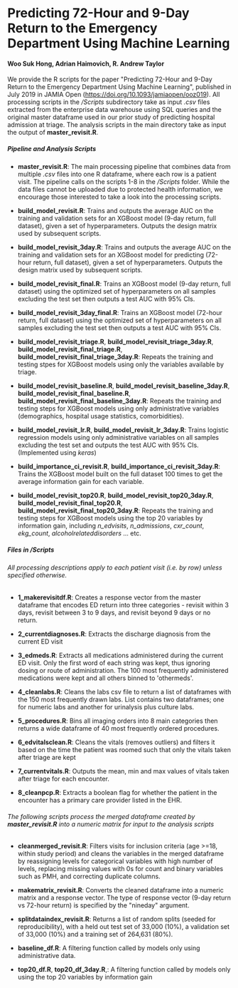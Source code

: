 # Predicting 72-Hour and 9-Day Return to the Emergency Department Using Machine Learning
#### Woo Suk Hong, Adrian Haimovich, R. Andrew Taylor

We provide the R scripts for the paper "Predicting 72-Hour and 9-Day Return to the Emergency Department Using Machine Learning", published in July 2019 in JAMIA Open (https://doi.org/10.1093/jamiaopen/ooz019). All processing scripts in the */Scripts* subdirectory take as input *.csv* files extracted from the enterprise data warehouse using SQL queries and the original master dataframe used in our prior study of predicting hospital admission at triage. The analysis scripts in the main directory take as input the output of **master_revisit.R**.

##### Pipeline and Analysis Scripts

* **master_revisit.R**: The main processing pipeline that combines data from multiple *.csv* files into one R dataframe, where each row is a patient visit. The pipeline calls on the scripts 1-8 in the */Scripts* folder. While the data files cannot be uploaded due to protected health information, we encourage those interested to take a look into the processing scripts. 

* **build_model_revisit.R**: Trains and outputs the average AUC on the training and validation sets for an XGBoost model (9-day return, full dataset), given a set of hyperparameters. Outputs the design matrix used by subsequent scripts.

* **build_model_revisit_3day.R**: Trains and outputs the average AUC on the training and validation sets for an XGBoost model for predicting (72-hour return, full dataset), given a set of hyperparameters. Outputs the design matrix used by subsequent scripts.

* **build_model_revisit_final.R**: Trains an XGBoost model (9-day return, full dataset) using the optimized set of hyperparameters on all samples excluding the test set then outputs a test AUC with 95% CIs.

* **build_model_revisit_3day_final.R**: Trains an XGBoost model (72-hour return, full dataset) using the optimized set of hyperparameters on all samples excluding the test set then outputs a test AUC with 95% CIs.

* **build_model_revisit_triage.R**, **build_model_revisit_triage_3day.R**, **build_model_revisit_final_triage.R**, **build_model_revisit_final_triage_3day.R**: Repeats the training and testing stpes for XGBoost models using only the variables available by triage.

* **build_model_revisit_baseline.R**, **build_model_revisit_baseline_3day.R**, **build_model_revisit_final_baseline.R**, **build_model_revisit_final_baseline_3day.R**: Repeats the training and testing steps for XGBoost models using only administrative variables (demographics, hospital usage statistics, comorbidities).

* **build_model_revisit_lr.R**, **build_model_revisit_lr_3day.R**: Trains logistic regression models using only administrative variables on all samples excluding the test set and outputs the test AUC with 95% CIs. (Implemented using *keras*)

* **build_importance_ci_revisit.R**, **build_importance_ci_revisit_3day.R**: Trains the XGBoost model built on the full dataset 100 times to get the average information gain for each variable.

* **build_model_revisit_top20.R**, **build_model_revisit_top20_3day.R**, **build_model_revisit_final_top20.R**, **build_model_revisit_final_top20_3day.R**: Repeats the training and testing steps for XGBoost models using the top 20 variables by information gain, including *n_edvisits*, *n_admissions*, *cxr_count*, *ekg_count*, *alcoholrelateddisorders* ... etc.


##### Files in */Scripts*
###### All processing descriptions apply to each patient visit (i.e. by row) unless specified otherwise.

* **1_makerevisitdf.R**: Creates a response vector from the master dataframe that encodes ED return into three categories - revisit within 3 days, revisit between 3 to 9 days, and revisit beyond 9 days or no return.

* **2_currentdiagnoses.R**: Extracts the discharge diagnosis from the current ED visit

* **3_edmeds.R**: Extracts all medications administered during the current ED visit. Only the first word of each string was kept, thus ignoring dosing or route of administration. The 100 most frequently administered medications were kept and all others binned to 'othermeds'. 

* **4_cleanlabs.R**: Cleans the labs csv file to return a list of dataframes with the 150 most frequently drawn labs. List contains two dataframes; one for numeric labs and another for urinalysis plus culture labs. 

* **5_procedures.R**: Bins all imaging orders into 8 main categories then returns a wide dataframe of 40 most frequently ordered procedures.

* **6_edvitalsclean.R**: Cleans the vitals (removes outliers) and filters it based on the time the patient was roomed such that only the vitals taken after triage are kept

* **7_currentvitals.R**: Outputs the mean, min and max values of vitals taken after triage for each encounter.

* **8_cleanpcp.R**: Extracts a boolean flag for whether the patient in the encounter has a primary care provider listed in the EHR.


###### The following scripts process the merged dataframe created by **master_revisit.R** into a numeric matrix for input to the analysis scripts

* **cleanmerged_revisit.R**: Filters visits for inclusion criteria (age >=18, within study period) and cleans the variables in the merged dataframe by reassigning levels for categorical variables with high number of levels, replacing missing values with 0s for count and binary variables such as PMH, and correcting duplicate columns.

* **makematrix_revisit.R**: Converts the cleaned dataframe into a numeric matrix and a response vector. The type of response vector (9-day return vs 72-hour return) is specified by the "nineday" argument.

* **splitdataindex_revisit.R**: Returns a list of random splits (seeded for reproducibility), with a held out test set of 33,000 (10%), a validation set of 33,000 (10%) and a training set of 264,631 (80%).

* **baseline_df.R**: A filtering function called by models only using administrative data.

* **top20_df.R**,  **top20_df_3day.R**,: A filtering function called by models only using the top 20 variables by information gain
